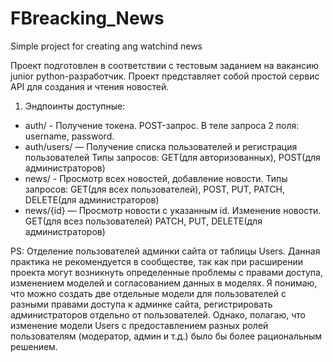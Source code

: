 # FBreacking_News
Simple project for creating ang watchind news


Проект подготовлен в соответствии с тестовым заданием на вакансию junior python-разработчик. Проект представляет собой простой сервис API для создания и чтения новостей.


1. Эндпоинты доступные:
- auth/ - Получение токена. POST-запрос. В теле запроса 2 поля: username, password.
- auth/users/ — Получение списка пользователей и регистрация пользователей
Типы запросов:
	GET(для авторизованных),
	POST(для администраторов)
- news/ - Просмотр всех новостей, добавление новости.
Типы запросов: 
	GET(для всех пользователей),
	POST, PUT, PATCH, DELETE(для администраторов)
- news/{id} — Просмотр новости с указанным id. Изменение новости.
	GET(для всез пользователей)
	PATCH, PUT, DELETE(для администраторов)


PS: Отделение пользователей админки сайта от таблицы Users.
	Данная практика не рекомендуется в сообществе, так как при расширении проекта могут возникнуть определенные проблемы с правами доступа, изменением моделей и согласованием данных в моделях. Я понимаю, что можно создать две отдельные модели для пользователей с разными правами доступа к админке сайта, регистрировать администраторов отдельно от пользователей. Однако, полагаю, что изменение модели Users с предоставлением разных ролей пользователям (модератор, админ и т.д.) было бы более рациональным решением.
